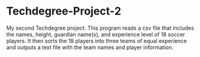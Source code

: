 # Techdegree-Project-2
My second Techdegree project.
This program reads a csv file that includes the names, height, guardian name(s), and experience level of 18 soccer players.
It then sorts the 18 players into three teams of equal experience and outputs a text file with the team names and player information.
